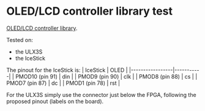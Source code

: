 # OLED/LCD controller library test

[OLED/LCD controller library](../common/oled.ice).

Tested on:
- the ULX3S
- the IceStick

The pinout for the IceStick is:
| IceStick        | OLED      |
|-----------------|-----------|
| PMOD10 (pin 91) | din       |
| PMOD9  (pin 90) | clk       |
| PMOD8  (pin 88) | cs        |
| PMOD7  (pin 87) | dc        |
| PMOD1  (pin 78) | rst       |

For the ULX3S simply use the connector just below the FPGA, following the proposed pinout (labels on the board).
